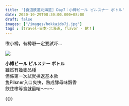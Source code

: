 ```yaml
---
title: '[食道鉄道北海道] Day7：小樽ビール ピルスナー ボトル'
date: 2020-10-29T08:30:00.000+08:00
draft: false
images: ["/images/hokkaido7i.jpg"]
tags : [travel-日本-北海道, flavor - 飲！]
---
```

 
嚟小樽，有樽嘢一定要試吓...   
 
![](/images/hokkaido7i.jpg)

**小樽ビール ピルスナー ボトル**  
雖然有幾隻品種    
但係第一次試就揀返基本款  
隻Pilsner入口爽快，熟成酵母味飄香  
飲住嚟等食就最啱～～～  
  
  
{{<hokkaido>}}
